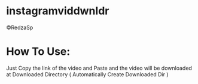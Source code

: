 # instagramviddwnldr
©RedzaSp

# How To Use:
Just Copy the link of the video and Paste and the video will be downloaded at Downloaded Directory ( Automatically Create Downloaded Dir )
